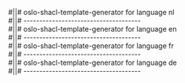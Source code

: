 #||# oslo-shacl-template-generator for language nl  
#||# -------------------------------------  
#||# oslo-shacl-template-generator for language en  
#||# -------------------------------------  
#||# oslo-shacl-template-generator for language fr  
#||# -------------------------------------  
#||# oslo-shacl-template-generator for language de  
#||# -------------------------------------  
